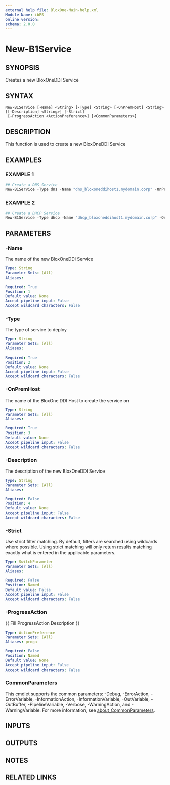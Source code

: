 ```yaml
---
external help file: BloxOne-Main-help.xml
Module Name: ibPS
online version:
schema: 2.0.0
---
```


# New-B1Service

## SYNOPSIS
Creates a new BloxOneDDI Service

## SYNTAX

```
New-B1Service [-Name] <String> [-Type] <String> [-OnPremHost] <String> [[-Description] <String>] [-Strict]
 [-ProgressAction <ActionPreference>] [<CommonParameters>]
```

## DESCRIPTION
This function is used to create a new BloxOneDDI Service

## EXAMPLES

### EXAMPLE 1
```powershell
## Create a DNS Service
New-B1Service -Type dns -Name "dns_bloxoneddihost1.mydomain.corp" -OnPremHost "bloxoneddihost1.mydomain.corp"
```

### EXAMPLE 2
```powershell
## Create a DHCP Service
New-B1Service -Type dhcp -Name "dhcp_bloxoneddihost1.mydomain.corp" -OnPremHost "bloxoneddihost1.mydomain.corp"
```

## PARAMETERS

### -Name
The name of the new BloxOneDDI Service

```yaml
Type: String
Parameter Sets: (All)
Aliases:

Required: True
Position: 1
Default value: None
Accept pipeline input: False
Accept wildcard characters: False
```

### -Type
The type of service to deploy

```yaml
Type: String
Parameter Sets: (All)
Aliases:

Required: True
Position: 2
Default value: None
Accept pipeline input: False
Accept wildcard characters: False
```

### -OnPremHost
The name of the BloxOne DDI Host to create the service on

```yaml
Type: String
Parameter Sets: (All)
Aliases:

Required: True
Position: 3
Default value: None
Accept pipeline input: False
Accept wildcard characters: False
```

### -Description
The description of the new BloxOneDDI Service

```yaml
Type: String
Parameter Sets: (All)
Aliases:

Required: False
Position: 4
Default value: None
Accept pipeline input: False
Accept wildcard characters: False
```

### -Strict
Use strict filter matching.
By default, filters are searched using wildcards where possible.
Using strict matching will only return results matching exactly what is entered in the applicable parameters.

```yaml
Type: SwitchParameter
Parameter Sets: (All)
Aliases:

Required: False
Position: Named
Default value: False
Accept pipeline input: False
Accept wildcard characters: False
```

### -ProgressAction
{{ Fill ProgressAction Description }}

```yaml
Type: ActionPreference
Parameter Sets: (All)
Aliases: proga

Required: False
Position: Named
Default value: None
Accept pipeline input: False
Accept wildcard characters: False
```

### CommonParameters
This cmdlet supports the common parameters: -Debug, -ErrorAction, -ErrorVariable, -InformationAction, -InformationVariable, -OutVariable, -OutBuffer, -PipelineVariable, -Verbose, -WarningAction, and -WarningVariable. For more information, see [about_CommonParameters](http://go.microsoft.com/fwlink/?LinkID=113216).

## INPUTS

## OUTPUTS

## NOTES

## RELATED LINKS
